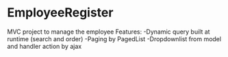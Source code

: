 # EmployeeRegister
MVC project to manage the employee
Features:
-Dynamic query built at runtime (search and order)
-Paging by PagedList
-Dropdownlist from model and handler action by ajax
